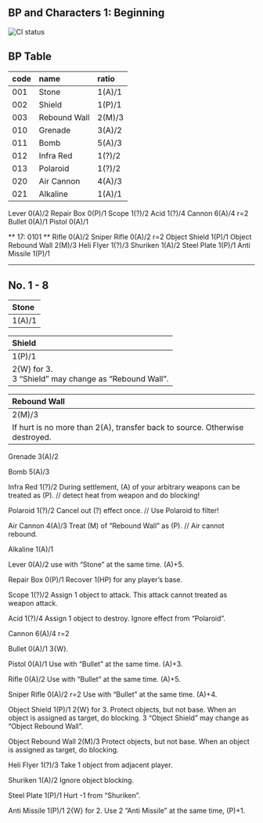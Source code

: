 ## BP and Characters 1: Beginning 
![CI status](https://img.shields.io/badge/Star%20Road%20the%20Gathering%20-BP1-yellow.svg)

## BP Table

|code|name|ratio|
|:-|:-|:-|
|001|Stone|1(A)/1|
|002|Shield|1(P)/1|
|003|Rebound Wall|2(M)/3|
|010|Grenade|3(A)/2|
|011|Bomb|5(A)/3|
|012|Infra Red|1(?)/2|
|013|Polaroid|1(?)/2|
|020|Air Cannon|4(A)/3|
|021|Alkaline|1(A)/1|

Lever 0(A)/2 
Repair Box 0(P)/1
Scope 1(?)/2
Acid 1(?)/4
Cannon 6(A)/4 r=2
Bullet 0(A)/1
Pistol 0(A)/1

** 17: 0101 **
Rifle 0(A)/2
Sniper Rifle 0(A)/2 r=2
Object Shield 1(P)/1
Object Rebound Wall 2(M)/3
Heli Flyer 1(?)/3
Shuriken 1(A)/2
Steel Plate 1(P)/1
Anti Missile 1(P)/1 

***

## No. 1 - 8

|Stone|
|:-|
|1(A)/1|

|Shield|
|:-|
|1(P)/1|
|2{W} for 3. <br>3 “Shield” may change as “Rebound Wall”. |

|Rebound Wall|
|:-|
|2(M)/3|
|If hurt is no more than 2(A), transfer back to source. Otherwise destroyed.|

Grenade 3(A)/2

Bomb 5(A)/3

Infra Red 1(?)/2
During settlement,
(A) of your arbitrary weapons
can be treated as (P).
// detect heat from weapon
and do blocking!

Polaroid 1(?)/2
Cancel out (?) effect once.
// Use Polaroid to filter!

Air Cannon 4(A)/3
Treat (M) of “Rebound Wall” as (P).
// Air cannot rebound.

Alkaline 1(A)/1

Lever 0(A)/2 
use with “Stone” at the same time.
(A)+5.

Repair Box 0(P)/1
Recover 1(HP) for 
any player’s base.

Scope 1(?)/2
Assign 1 object to attack.
This attack cannot treated as weapon attack.

Acid 1(?)/4
Assign 1 object to destroy.
Ignore effect from “Polaroid”.

Cannon 6(A)/4 r=2

Bullet 0(A)/1 
3{W}.

Pistol 0(A)/1
Use with “Bullet” at the same time.
(A)+3.

Rifle 0(A)/2 
Use with “Bullet” at the same time.
(A)+5.

Sniper Rifle 0(A)/2 r=2
Use with “Bullet” at the same time.
(A)+4.

Object Shield 1(P)/1 
2{W} for 3.
Protect objects, but not base.
When an object is assigned as 
target, do blocking.
3 “Object Shield” may change as
“Object Rebound Wall”.

Object Rebound Wall 2(M)/3
Protect objects, but not base.
When an object is assigned as 
target, do blocking.

Heli Flyer 1(?)/3
Take 1 object from adjacent player. 

Shuriken 1(A)/2
Ignore object blocking.

Steel Plate 1(P)/1
Hurt -1 from “Shuriken”.

Anti Missile 1(P)/1 
2{W} for 2. 
Use 2 “Anti Missile” 
at the same time, (P)+1.
